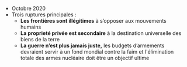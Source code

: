 - Octobre 2020
- Trois ruptures principales :
	- **Les frontières sont illégitimes** à s’opposer aux mouvements humains
	- **La proprieté privée est secondaire** à la destination universelle des biens de la terre
	- **La guerre n’est plus jamais juste,** les budgets d’armements devraient servir à un fond mondial contre la faim et l'élimination totale des armes nucléaire doit être un objectif ultime